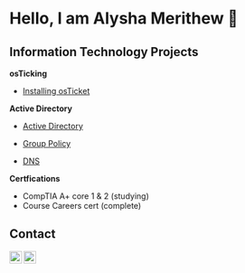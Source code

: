 <h1>Hello, I am Alysha Merithew 🤗</h1> 

<h2>Information Technology Projects</h2>


<b>osTicking</b>
 - [Installing osTicket](https://github.com/AlyshaM-09/osTicketing-Prerequisites) 


<b>Active Directory</b>

 - [Active Directory](https://github.com/AlyshaM-09/Active-Directory)

 - [Group Policy](https://github.com/AlyshaM-09/Group-Policy)

 - [DNS](https://github.com/AlyshaM-09/DNS)

 

<b>Certfications</b>
- CompTIA A+ core 1 & 2 (studying)
- Course Careers cert (complete)

<h2>Contact </h2>

[<img align="left" alt="AlyshaMerithew | Linkedin" width="22px" src="https://cdn.jsdelivr.net/npm/simple-icons@3/icons/linkedin.svg" />][linkedin]

[linkedin]: https://www.linkedin.com/in/alysha-merithew-5dh3t6j113ba418b

[<img align="left" alt="AlyshaMerithew | Course Careers" width="22px" src="https://github.com/user-attachments/assets/27e4f9b8-87bb-4b12-a817-f32745b9a182" />][Course Careers]

[Course Careers]: https://profile.coursecareers.com/it/alysha.merithew

